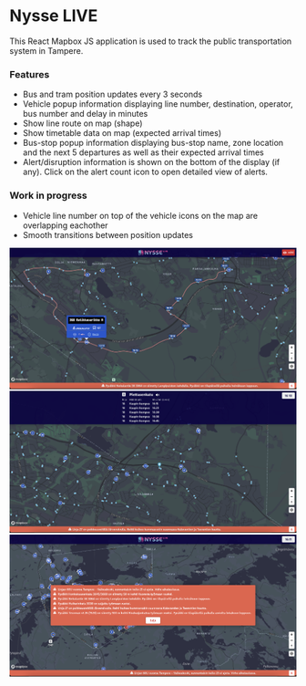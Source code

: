 # Nysse LIVE

This React Mapbox JS application is used to track the public transportation system in Tampere.

### Features
- Bus and tram position updates every 3 seconds
- Vehicle popup information displaying line number, destination, operator, bus number and delay in minutes
- Show line route on map (shape)
- Show timetable data on map (expected arrival times)
- Bus-stop popup information displaying bus-stop name, zone location and the next 5 departures as well as their expected arrival times
- Alert/disruption information is shown on the bottom of the display (if any). Click on the alert count icon to open detailed view of alerts.

### Work in progress
- Vehicle line number on top of the vehicle icons on the map are overlapping eachother
- Smooth transitions between position updates


<img src="./public/images/screenshot1.png" alt="screenshot">
<img src="./public/images/screenshot2.png" alt="screenshot">
<img src="./public/images/screenshot3.png" alt="screenshot">